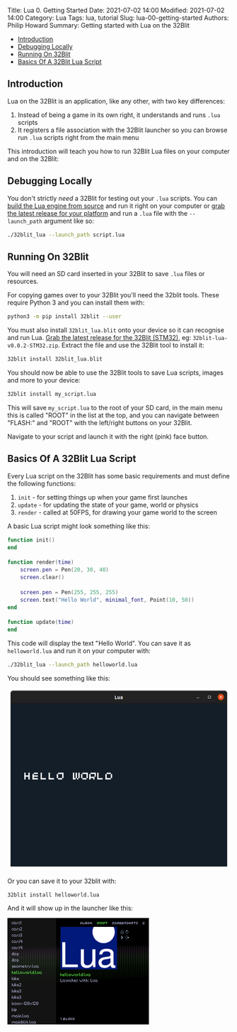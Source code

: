 Title: Lua 0. Getting Started
Date: 2021-07-02 14:00
Modified: 2021-07-02 14:00
Category: Lua
Tags: lua, tutorial
Slug: lua-00-getting-started
Authors: Philip Howard
Summary: Getting started with Lua on the 32Blit

- [Introduction](#introduction)
- [Debugging Locally](#debugging-locally)
- [Running On 32Blit](#running-on-32blit)
- [Basics Of A 32Blit Lua Script](#basics-of-a-32blit-lua-script)

## Introduction

Lua on the 32Blit is an application, like any other, with two key differences:

1. Instead of being a game in its own right, it understands and runs `.lua` scripts
2. It registers a file association with the 32Blit launcher so you can browse run `.lua` scripts right from the main menu

This introduction will teach you how to run 32Blit Lua files on your computer and on the 32Blit:

## Debugging Locally

You don't strictly *need* a 32Blit for testing out your `.lua` scripts. You can [build the Lua engine from source](https://github.com/32blit/32blit-lua/tree/main) and run it right on your computer or [grab the latest release for your platform](https://github.com/32blit/32blit-lua/releases/latest) and run a `.lua` file with the `--launch_path` argument like so:

```bash
./32blit_lua --launch_path script.lua
```

## Running On 32Blit

You will need an SD card inserted in your 32Blit to save `.lua` files or resources.

For copying games over to your 32Blit you'll need the 32blit tools. These require Python 3 and you can install them with:

```bash
python3 -m pip install 32blit --user
```

You must also install `32blit_lua.blit` onto your device so it can recognise and run Lua. [Grab the latest release for the 32Blit (STM32)](https://github.com/32blit/32blit-lua/releases/latest), eg: `32blit-lua-v0.0.2-STM32.zip`. Extract the file and use the 32Blit tool to install it:

```bash
32blit install 32blit_lua.blit
```

You should now be able to use the 32Blit tools to save Lua scripts, images and more to your device:

```bash
32blit install my_script.lua
```

This will save `my_script.lua` to the root of your SD card, in the main menu this is called "ROOT" in the list at the top, and you can navigate between "FLASH:" and "ROOT" with the left/right buttons on your 32Blit.

Navigate to your script and launch it with the right (pink) face button.

## Basics Of A 32Blit Lua Script

Every Lua script on the 32Blit has some basic requirements and must define the following functions:

1. `init` - for setting things up when your game first launches
2. `update` - for updating the state of your game, world or physics
3. `render` - called at 50FPS, for drawing your game world to the screen

A basic Lua script might look something like this:

```lua
function init()
end

function render(time)
    screen.pen = Pen(20, 30, 40)
    screen.clear()

    screen.pen = Pen(255, 255, 255)
    screen.text("Hello World", minimal_font, Point(10, 50))
end

function update(time)
end
```

This code will display the text "Hello World". You can save it as `helloworld.lua` and run it on your computer with:

```bash
./32blit_lua --launch_path helloworld.lua
```

You should see something like this:

![Displaying Hello World in 32Blit Lua](hello-world-lua.png)

Or you can save it to your 32blit with:

```bash
32blit install helloworld.lua
```

And it will show up in the launcher like this:

![Locating helloworld.lua in the 32Blit launcher](launch-hello-world-lua.png)
